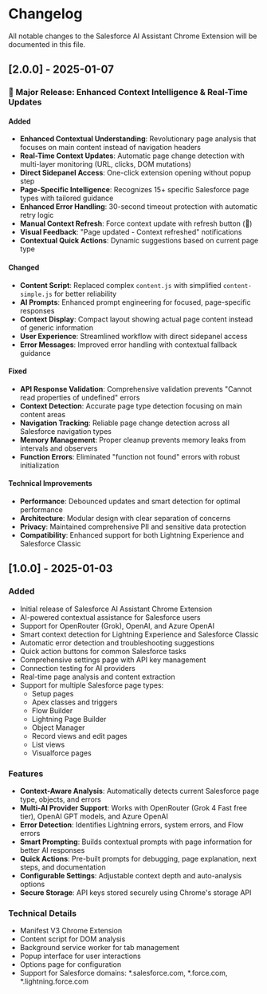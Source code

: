 # Changelog

All notable changes to the Salesforce AI Assistant Chrome Extension will be documented in this file.

## [2.0.0] - 2025-01-07

### 🚀 Major Release: Enhanced Context Intelligence & Real-Time Updates

#### Added
- **Enhanced Contextual Understanding**: Revolutionary page analysis that focuses on main content instead of navigation headers
- **Real-Time Context Updates**: Automatic page change detection with multi-layer monitoring (URL, clicks, DOM mutations)
- **Direct Sidepanel Access**: One-click extension opening without popup step
- **Page-Specific Intelligence**: Recognizes 15+ specific Salesforce page types with tailored guidance
- **Enhanced Error Handling**: 30-second timeout protection with automatic retry logic
- **Manual Context Refresh**: Force context update with refresh button (🔄)
- **Visual Feedback**: "Page updated - Context refreshed" notifications
- **Contextual Quick Actions**: Dynamic suggestions based on current page type

#### Changed
- **Content Script**: Replaced complex `content.js` with simplified `content-simple.js` for better reliability
- **AI Prompts**: Enhanced prompt engineering for focused, page-specific responses
- **Context Display**: Compact layout showing actual page content instead of generic information
- **User Experience**: Streamlined workflow with direct sidepanel access
- **Error Messages**: Improved error handling with contextual fallback guidance

#### Fixed
- **API Response Validation**: Comprehensive validation prevents "Cannot read properties of undefined" errors
- **Context Detection**: Accurate page type detection focusing on main content areas
- **Navigation Tracking**: Reliable page change detection across all Salesforce navigation types
- **Memory Management**: Proper cleanup prevents memory leaks from intervals and observers
- **Function Errors**: Eliminated "function not found" errors with robust initialization

#### Technical Improvements
- **Performance**: Debounced updates and smart detection for optimal performance
- **Architecture**: Modular design with clear separation of concerns
- **Privacy**: Maintained comprehensive PII and sensitive data protection
- **Compatibility**: Enhanced support for both Lightning Experience and Salesforce Classic

## [1.0.0] - 2025-01-03

### Added
- Initial release of Salesforce AI Assistant Chrome Extension
- AI-powered contextual assistance for Salesforce users
- Support for OpenRouter (Grok), OpenAI, and Azure OpenAI
- Smart context detection for Lightning Experience and Salesforce Classic
- Automatic error detection and troubleshooting suggestions
- Quick action buttons for common Salesforce tasks
- Comprehensive settings page with API key management
- Connection testing for AI providers
- Real-time page analysis and content extraction
- Support for multiple Salesforce page types:
  - Setup pages
  - Apex classes and triggers
  - Flow Builder
  - Lightning Page Builder
  - Object Manager
  - Record views and edit pages
  - List views
  - Visualforce pages

### Features
- **Context-Aware Analysis**: Automatically detects current Salesforce page type, objects, and errors
- **Multi-AI Provider Support**: Works with OpenRouter (Grok 4 Fast free tier), OpenAI GPT models, and Azure OpenAI
- **Error Detection**: Identifies Lightning errors, system errors, and Flow errors
- **Smart Prompting**: Builds contextual prompts with page information for better AI responses
- **Quick Actions**: Pre-built prompts for debugging, page explanation, next steps, and documentation
- **Configurable Settings**: Adjustable context depth and auto-analysis options
- **Secure Storage**: API keys stored securely using Chrome's storage API

### Technical Details
- Manifest V3 Chrome Extension
- Content script for DOM analysis
- Background service worker for tab management
- Popup interface for user interactions
- Options page for configuration
- Support for Salesforce domains: *.salesforce.com, *.force.com, *.lightning.force.com